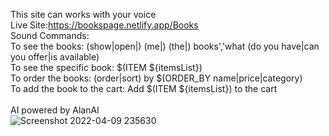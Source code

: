 This site can works with your voice <br> 
Live Site:https://bookspage.netlify.app/Books <br>
Sound Commands:<br>
To see the books: (show|open|) (me|) (the|) books','what (do you have|can you offer|is available) <br> 
To see the specific book: $(ITEM ${itemsList})<br> 
To order the books: (order|sort) by $(ORDER_BY name|price|category) <br> 
To add the book to the cart: Add $(ITEM ${itemsList}) to the cart <br> 
<br> 
AI powered by AlanAI
<br>
![Screenshot 2022-04-09 235630](https://user-images.githubusercontent.com/74317863/162589754-8695423d-85c3-4ad9-81fd-7b3844ddf053.png)
